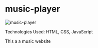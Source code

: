 # music-player


![music-player](https://user-images.githubusercontent.com/97071278/210927608-ba0dedb4-5bbc-4abd-9a53-93d9b0ec49eb.png)


Technologies Used: HTML, CSS, JavaScript


This a a music website
